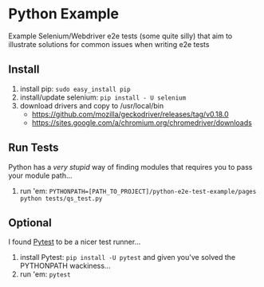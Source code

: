 # Python Example
Example Selenium/Webdriver e2e tests (some quite silly) that aim to illustrate solutions for common issues when writing e2e tests

## Install
1. install pip: `sudo easy_install pip`
1. install/update selenium: `pip install - U selenium`
1. download drivers and copy to /usr/local/bin
    - https://github.com/mozilla/geckodriver/releases/tag/v0.18.0
    - https://sites.google.com/a/chromium.org/chromedriver/downloads

## Run Tests
Python has a _very stupid_ way of finding modules that requires you to pass your module path...
1. run 'em: `PYTHONPATH=[PATH_TO_PROJECT]/python-e2e-test-example/pages python tests/qs_test.py`

## Optional
I found [Pytest](https:pytest.org) to be a nicer test runner...
1. install Pytest: `pip install -U pytest`
and given you've solved the PYTHONPATH wackiness...
1. run 'em: `pytest`